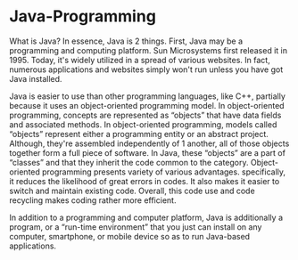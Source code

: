 # Java-Programming
What is Java? 
In essence, Java is 2 things. First, Java may be a programming and computing platform. Sun Microsystems first released it in 1995. Today, it's widely utilized in a spread of various websites. In fact, numerous applications and websites simply won't run unless you have got Java installed.

Java is easier to use than other programming languages, like C++, partially because it uses an object-oriented programming model. In object-oriented programming, concepts are represented as “objects” that have data fields and associated methods. In object-oriented programming, models called “objects” represent either a programming entity or an abstract project. Although, they're assembled independently of 1 another, all of those objects together form a full piece of software. In Java, these “objects” are a part of “classes” and that they inherit the code common to the category. Object-oriented programming presents variety of various advantages. specifically, it reduces the likelihood of great errors in codes. It also makes it easier to switch and maintain existing code. Overall, this code use and code recycling makes coding rather more efficient.

In addition to a programming and computer platform, Java is additionally a program, or a “run-time environment” that you just can install on any computer, smartphone, or mobile device so as to run Java-based applications.
